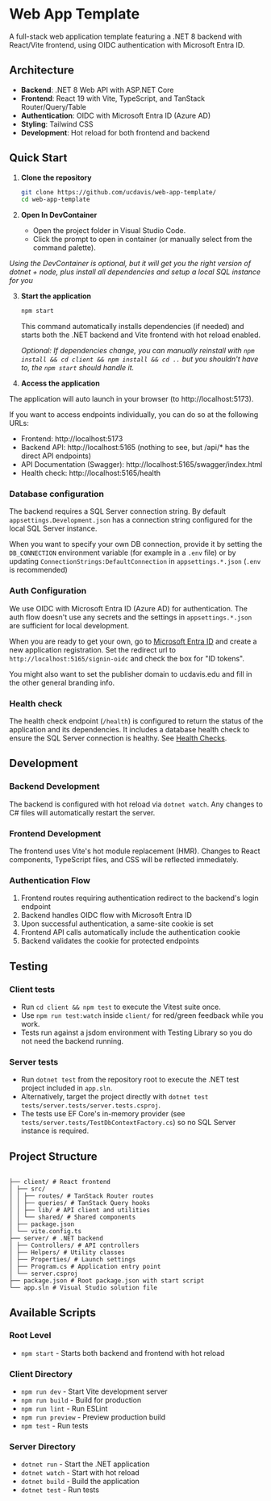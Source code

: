 # Web App Template

A full-stack web application template featuring a .NET 8 backend with React/Vite frontend, using OIDC authentication with Microsoft Entra ID.

## Architecture

- **Backend**: .NET 8 Web API with ASP.NET Core
- **Frontend**: React 19 with Vite, TypeScript, and TanStack Router/Query/Table
- **Authentication**: OIDC with Microsoft Entra ID (Azure AD)
- **Styling**: Tailwind CSS
- **Development**: Hot reload for both frontend and backend

## Quick Start

1. **Clone the repository**

   ```bash
   git clone https://github.com/ucdavis/web-app-template/
   cd web-app-template
   ```

2. **Open In DevContainer**

   - Open the project folder in Visual Studio Code.
   - Click the prompt to open in container (or manually select from the command palette).

_Using the DevContainer is optional, but it will get you the right version of dotnet + node, plus install all dependencies and setup a local SQL instance for you_

3. **Start the application**

   ```bash
   npm start
   ```

   This command automatically installs dependencies (if needed) and starts both the .NET backend and Vite frontend with hot reload enabled.

   _Optional: If dependencies change, you can manually reinstall with `npm install && cd client && npm install && cd ..` but you shouldn't have to, the `npm start` should handle it._

4. **Access the application**

The application will auto launch in your browser (to http://localhost:5173).

If you want to access endpoints individually, you can do so at the following URLs:

- Frontend: http://localhost:5173
- Backend API: http://localhost:5165 (nothing to see, but /api/\* has the direct API endpoints)
- API Documentation (Swagger): http://localhost:5165/swagger/index.html
- Health check: http://localhost:5165/health

### Database configuration

The backend requires a SQL Server connection string. By default `appsettings.Development.json` has a connection string configured for the local SQL Server instance.

When you want to specify your own DB connection, provide it by setting the `DB_CONNECTION` environment variable (for example in a `.env` file) or by updating `ConnectionStrings:DefaultConnection` in `appsettings.*.json` (`.env` is recommended)

### Auth Configuration

We use OIDC with Microsoft Entra ID (Azure AD) for authentication. The auth flow doesn't use any secrets and the settings in `appsettings.*.json` are sufficient for local development.

When you are ready to get your own, go to [Microsoft Entra ID](https://entra.microsoft.com/) and create a new application registration. Set the redirect url to `http://localhost:5165/signin-oidc` and check the box for "ID tokens".

You might also want to set the publisher domain to ucdavis.edu and fill in the other general branding info.

### Health check

The health check endpoint (`/health`) is configured to return the status of the application and its dependencies. It includes a database health check to ensure the SQL Server connection is healthy. See [Health Checks](https://learn.microsoft.com/en-us/aspnet/core/host-and-deploy/health-checks?view=aspnetcore-9.0#entity-framework-core-dbcontext-probe).

## Development

### Backend Development

The backend is configured with hot reload via `dotnet watch`. Any changes to C# files will automatically restart the server.

### Frontend Development

The frontend uses Vite's hot module replacement (HMR). Changes to React components, TypeScript files, and CSS will be reflected immediately.

### Authentication Flow

1. Frontend routes requiring authentication redirect to the backend's login endpoint
2. Backend handles OIDC flow with Microsoft Entra ID
3. Upon successful authentication, a same-site cookie is set
4. Frontend API calls automatically include the authentication cookie
5. Backend validates the cookie for protected endpoints

## Testing

### Client tests

- Run `cd client && npm test` to execute the Vitest suite once.
- Use `npm run test:watch` inside `client/` for red/green feedback while you work.
- Tests run against a jsdom environment with Testing Library so you do not need the backend running.

### Server tests

- Run `dotnet test` from the repository root to execute the .NET test project included in `app.sln`.
- Alternatively, target the project directly with `dotnet test tests/server.tests/server.tests.csproj`.
- The tests use EF Core's in-memory provider (see `tests/server.tests/TestDbContextFactory.cs`) so no SQL Server instance is required.

## Project Structure

```

├── client/ # React frontend
│ ├── src/
│ │ ├── routes/ # TanStack Router routes
│ │ ├── queries/ # TanStack Query hooks
│ │ ├── lib/ # API client and utilities
│ │ └── shared/ # Shared components
│ ├── package.json
│ └── vite.config.ts
├── server/ # .NET backend
│ ├── Controllers/ # API controllers
│ ├── Helpers/ # Utility classes
│ ├── Properties/ # Launch settings
│ ├── Program.cs # Application entry point
│ └── server.csproj
├── package.json # Root package.json with start script
└── app.sln # Visual Studio solution file

```

## Available Scripts

### Root Level

- `npm start` - Starts both backend and frontend with hot reload

### Client Directory

- `npm run dev` - Start Vite development server
- `npm run build` - Build for production
- `npm run lint` - Run ESLint
- `npm run preview` - Preview production build
- `npm test` - Run tests

### Server Directory

- `dotnet run` - Start the .NET application
- `dotnet watch` - Start with hot reload
- `dotnet build` - Build the application
- `dotnet test` - Run tests
